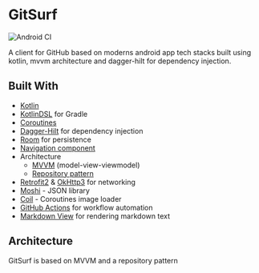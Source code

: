 # GitSurf

![Android CI](https://github.com/pushpalroy/GitSurf/workflows/Android%20CI/badge.svg?branch=master)

A client for GitHub based on moderns android app tech stacks built using kotlin, mvvm architecture and dagger-hilt for dependency injection.

## Built With

- [Kotlin](https://kotlinlang.org/)
- [KotlinDSL](https://docs.gradle.org/current/userguide/kotlin_dsl.html) for Gradle
- [Coroutines](https://kotlinlang.org/docs/reference/coroutines-overview.html)
- [Dagger-Hilt](https://dagger.dev/hilt/) for dependency injection
- [Room](https://developer.android.com/topic/libraries/architecture/room) for persistence
- [Navigation component](https://developer.android.com/guide/navigation)
- Architecture
  - [MVVM](https://blog.mindorks.com/mvvm-architecture-android-tutorial-for-beginners-step-by-step-guide) (model-view-viewmodel)
  - [Repository pattern](https://proandroiddev.com/the-real-repository-pattern-in-android-efba8662b754)
- [Retrofit2](https://square.github.io/retrofit/) & [OkHttp3](https://square.github.io/okhttp/4.x/okhttp/okhttp3/) for networking
- [Moshi](https://github.com/square/moshi/) - JSON library
- [Coil](https://github.com/coil-kt/coil) - Coroutines image loader
- [GitHub Actions](https://github.com/features/actions) for workflow automation
- [Markdown View](https://github.com/mukeshsolanki/MarkdownView-Android) for rendering markdown text


## Architecture
GitSurf is based on MVVM and a repository pattern
